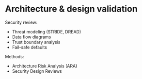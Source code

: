 # Architecture & design validation

Security review:

* Threat modeling (STRIDE, DREAD)
* Data flow diagrams
* Trust boundary analysis
* Fail-safe defaults

Methods:

* Architecture Risk Analysis (ARA)
* Security Design Reviews

